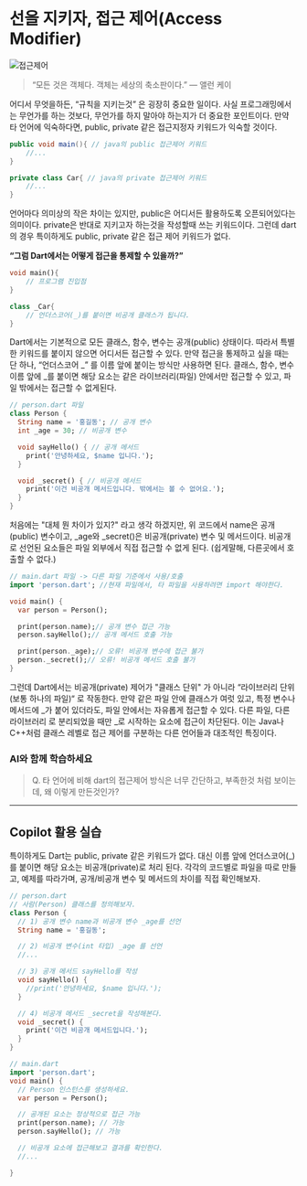 # 선을 지키자, 접근 제어(Access Modifier)



![접근제어](../../images/02_15_선.png)


>“모든 것은 객체다. 객체는 세상의 축소판이다.” — 앨런 케이


어디서 무엇을하든, “규칙을 지키는것” 은 굉장히 중요한 일이다. 사실 프로그래밍에서는 무언가를 하는 것보다, 무언가를 하지 말아야 하는지가 더 중요한 포인트이다. 만약 타 언어에 익숙하다면, public, private 같은 접근지정자 키워드가 익숙할 것이다.

```java
public void main(){ // java의 public 접근제어 키워드
	//...
}

private class Car{ // java의 private 접근제어 키워드
	//...
}
```

언어마다 의미상의 작은 차이는 있지만, public은 어디서든 활용하도록 오픈되어있다는 의미이다. private은 반대로 지키고자 하는것을 작성할때 쓰는 키워드이다. 그런데 dart의 경우 특이하게도 public, private 같은 접근 제어 키워드가 없다.

**“그럼 Dart에서는 어떻게 접근을 통제할 수 있을까?”** 

```dart
void main(){
	// 프로그램 진입점
}

class _Car{
	// 언더스코어(_)를 붙이면 비공개 클래스가 됩니다.
}

```

Dart에서는 기본적으로 모든 클래스, 함수, 변수는 공개(public) 상태이다. 따라서 특별한 키워드를 붙이지 않으면 어디서든 접근할 수 있다. 만약 접근을 통제하고 싶을 때는 단 하나, “언더스코어 _” 를 이름 앞에 붙이는 방식만 사용하면 된다. 클래스, 함수, 변수 이름 앞에 _를 붙이면 해당 요소는 같은 라이브러리(파일) 안에서만 접근할 수 있고, 파일 밖에서는 접근할 수 없게된다. 

```dart
// person.dart 파일
class Person {
  String name = '홍길동'; // 공개 변수
  int _age = 30; // 비공개 변수

  void sayHello() { // 공개 메서드
    print('안녕하세요, $name 입니다.');
  }

  void _secret() { // 비공개 메서드
    print('이건 비공개 메서드입니다. 밖에서는 볼 수 없어요.');
  }
}
```

처음에는 "대체 뭔 차이가 있지?" 라고 생각 하겠지만, 위 코드에서 name은 공개(public) 변수이고, _age와 _secret()은 비공개(private) 변수 및 메서드이다. 비공개로 선언된 요소들은 파일 외부에서 직접 접근할 수 없게 된다. (쉽게말해, 다른곳에서 호출할 수 없다.)

```dart
// main.dart 파일 -> 다른 파일 기준에서 사용/호출
import 'person.dart'; //현재 파일에서, 타 파일을 사용하려면 import 해야한다.

void main() {
  var person = Person();

  print(person.name);// 공개 변수 접근 가능
  person.sayHello();// 공개 메서드 호출 가능

  print(person._age);// 오류! 비공개 변수에 접근 불가
  person._secret();// 오류! 비공개 메서드 호출 불가
}
```

그런데 Dart에서는 비공개(private) 제어가 "클래스 단위" 가 아니라 “라이브러리 단위(보통 하나의 파일)“ 로 작동한다. 만약 같은 파일 안에 클래스가 여럿 있고, 특정 변수나 메서드에 _가 붙어 있더라도, 파일 안에서는 자유롭게 접근할 수 있다. 다른 파일, 다른 라이브러리 로 분리되었을 때만 _로 시작하는 요소에 접근이 차단된다. 이는 Java나 C++처럼 클래스 레벨로 접근 제어를 구분하는 다른 언어들과 대조적인 특징이다.


### AI와 함께 학습하세요
>Q. 타 언어에 비해 dart의 접근제어 방식은 너무 간단하고, 부족한것 처럼 보이는데, 왜 이렇게 만든것인가?

---


## Copilot 활용 실습

특이하게도 Dart는 public, private 같은 키워드가 없다. 대신 이름 앞에 언더스코어(_)를 붙이면 해당 요소는 비공개(private)로 처리 된다. 각각의 코드별로 파일을 따로 만들고, 예제를 따라가며, 공개/비공개 변수 및 메서드의 차이를 직접 확인해보자.

```dart
// person.dart
// 사람(Person) 클래스를 정의해보자.
class Person {
  // 1) 공개 변수 name과 비공개 변수 _age를 선언
  String name = '홍길동';

  // 2) 비공개 변수(int 타입) _age 를 선언
  //...

  // 3) 공개 메서드 sayHello를 작성
  void sayHello() {
    //print('안녕하세요, $name 입니다.');
  }

  // 4) 비공개 메서드 _secret을 작성해본다.
  void _secret() {
    print('이건 비공개 메서드입니다.');
  }
}
```

```dart
// main.dart
import 'person.dart';
void main() {
  // Person 인스턴스를 생성하세요.
  var person = Person();

  // 공개된 요소는 정상적으로 접근 가능
  print(person.name); // 가능
  person.sayHello(); // 가능

  // 비공개 요소에 접근해보고 결과를 확인한다.
  //...

}
```
